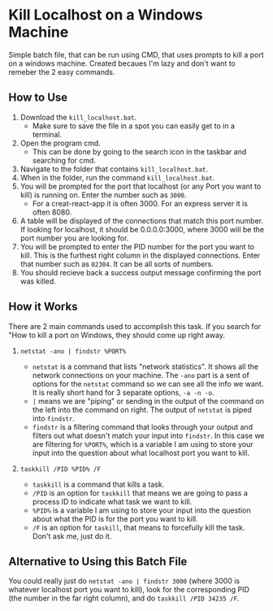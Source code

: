 # Kill Localhost on a Windows Machine

Simple batch file, that can be run using CMD, that uses prompts to kill a port on a windows machine. Created becaues I'm lazy and don't want to remeber the 2 easy commands.


## How to Use

 1. Download the `kill_localhost.bat`.
     - Make sure to save the file in a spot you can easily get to in a terminal.
 2. Open the program cmd.
     - This can be done by going to the search icon in the taskbar and searching for cmd.
 3. Navigate to the folder that contains `kill_localhost.bat`.
 4. When in the folder, run the command `kill_localhost.bat`.
 5. You will be prompted for the port that localhost (or any Port you want to kill) is running on. Enter the number such as `3000`.
     - For a creat-react-app it is often 3000. For an express server it is often 8080.
 6. A table will be displayed of the connections that match this port number. If looking for localhost, it should be 0.0.0.0:3000, where 3000 will be the port number you are looking for.
 7. You will be prompted to enter the PID number for the port you want to kill. This is the furthest right column in the displayed connections. Enter that number such as `02304`. It can be all sorts of numbers.
 8. You should recieve back a success output message confirming the port was killed.


 ## How it Works

 There are 2 main commands used to accomplish this task. If you search for "How to kill a port on Windows, they should come up right away.
 
 1. `netstat -ano | findstr %PORT%`
     - `netstat` is a command that lists "network statistics". It shows all the network connections on your machine. The `-ano` part is a sent of options for the `netstat` command so we can see all the info we want. It is really short hand for 3 separate options, `-a -n -o`. 
     - `|` means we are "piping" or sending in the output of the command on the left into the command on right. The output of `netstat` is piped into `findstr`.
     - `findstr` is a filtering command that looks through your output and filters out what doesn't match your input into `findstr`. In this case we are filtering for `%PORT%`, which is a variable I am using to store your input into the question about what localhost port you want to kill.

  2. `taskkill /PID %PID% /F`
      - `taskkill` is a command that kills a task.
      - `/PID` is an option for `taskkill` that means we are going to pass a process ID to indicate what task we want to kill.
      - `%PID%` is a variable I am using to store your input into the question about what the PID is for the port you want to kill. 
      - `/F` is an option for `taskill`, that means to forcefully kill the task. Don't ask me, just do it.

## Alternative to Using this Batch File

You could really just do 
```netstat -ano | findstr 3000``` 
(where 3000 is whatever localhost port you want to kill), look for the corresponding PID (the number in the far right column), and do 
```taskkill /PID 34235 /F```.
 
